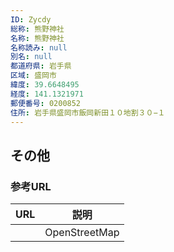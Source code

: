 ```yaml
---
ID: Zycdy
総称: 熊野神社
名称: 熊野神社
名称読み: null
別名: null
都道府県: 岩手県
区域: 盛岡市
緯度: 39.6648495
経度: 141.1321971
郵便番号: 0200852
住所: 岩手県盛岡市飯岡新田１０地割３０−１
---
```


## その他

### 参考URL

| URL | 説明          |
| --- | ------------- |
|     | OpenStreetMap |

